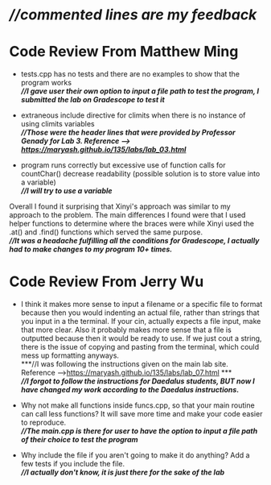 # ***//commented lines are my feedback***

# Code Review From Matthew Ming

* tests.cpp has no tests and there are no examples to show that the program works  
  ***//I gave user their own option to input a file path to test the program, I submitted the lab on Gradescope to test it***  
  
* extraneous include directive for climits when there is no instance of using climits variables  
  ***//Those were the header lines that were provided by Professor Genady for Lab 3. Reference --> https://maryash.github.io/135/labs/lab_03.html***  
  
* program runs correctly but excessive use of function calls for countChar() decrease readability (possible solution is to store value into a variable)  
  ***//I will try to use a variable***  
  
Overall I found it surprising that Xinyi's approach was similar to my approach to the problem. The main differences I found were that I used helper functions to determine where the braces were while Xinyi used the .at() and .find() functions which served the same purpose.  
  ***//It was a headache fulfilling all the conditions for Gradescope, I actually had to make changes to my program 10+ times.***    
  
# Code Review From Jerry Wu
* I think it makes more sense to input a filename or a specific file to format because then you would indenting an actual file, rather than strings that you input in a the terminal. If your cin, actually expects a file input, make that more clear. Also it probably makes more sense that a file is outputted because then it would be ready to use. If we just cout a string, there is the issue of copying and pasting from the terminal, which could mess up formatting anyways.  
  ***//I was following the instructions given on the main lab site. Reference -->https://maryash.github.io/135/labs/lab_07.html  ***   
  ***//I forgot to follow the instructions for Daedalus students, BUT now I have changed my work according to the Daedalus instructions.***
  
* Why not make all functions inside funcs.cpp, so that your main routine can call less functions? It will save more time and make your code easier to reproduce.  
  ***//The main.cpp is there for user to have the option to input a file path of their choice to test the program***

* Why include the file if you aren't going to make it do anything? Add a few tests if you include the file.  
  ***//I actually don't know, it is just there for the sake of the lab***
